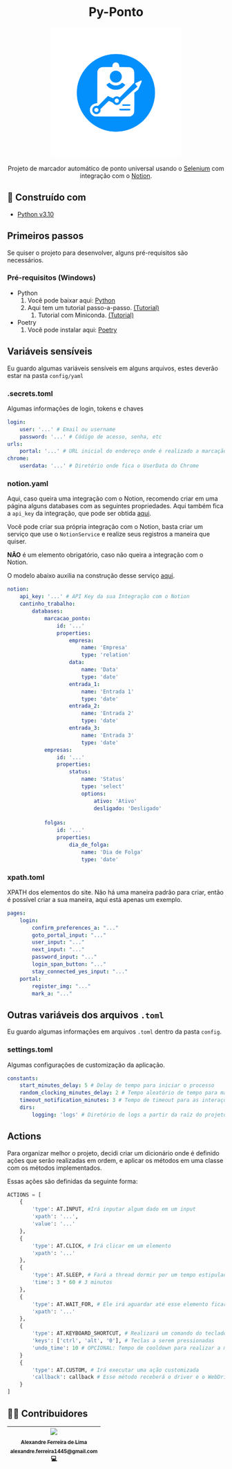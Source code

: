 <h1 align="center">
    Py-Ponto
</h1>

<p align="center">
    <a href="#" target="blank">
        <img
            src="./assets/py-ponto.svg"
            width="300"
            title="Py-Ponto Logo"
            alt="Py-Ponto Logo"
        />
    </a>
</p>

<p align="center">
    Projeto de marcador automático de ponto universal usando o <a href="https://selenium-python.readthedocs.io/">Selenium</a> com integração com o <a href="https://notion.so">Notion</a>.
</p>

## 🔨 Construído com
- [Python v3.10][python]

## Primeiros passos
Se quiser o projeto para desenvolver, alguns pré-requisitos são necessários.

### Pré-requisitos (Windows)
* Python
  1. Você pode baixar aqui: [Python][python_url]
  2. Aqui tem um tutorial passo-a-passo. [(Tutorial)][python_tutorial_url]
     1. Tutorial com Miniconda. [(Tutorial)][miniconda_tutorial]
* Poetry
  1. Você pode instalar aqui: [Poetry][poetry_url]

## Variáveis sensíveis
Eu guardo algumas variáveis sensíveis em alguns arquivos, estes deverão estar na pasta `config/yaml`

### .secrets.toml
Algumas informações de login, tokens e chaves
```yaml
login:
    user: '...' # Email ou username
    password: '...' # Código de acesso, senha, etc
urls:
    portal: '...' # URL inicial do endereço onde é realizado a marcação de ponto
chrome:
    userdata: '...' # Diretório onde fica o UserData do Chrome
```

### notion.yaml
Aqui, caso queira uma integração com o Notion, recomendo criar em uma página alguns databases com as seguintes propriedades. Aqui também fica a `api_key` da integração, que pode ser obtida [aqui][notion_integration].

Você pode criar sua própria integração com o Notion, basta criar um serviço que use o `NotionService` e realize seus registros a maneira que quiser.

**NÃO** é um elemento obrigatório, caso não queira a integração com o Notion.

O modelo abaixo auxilia na construção desse serviço [aqui][cantinho_trabalho_service].

```yaml
notion:
    api_key: '...' # API Key da sua Integração com o Notion
    cantinho_trabalho:
        databases:
            marcacao_ponto:
                id: '...'
                properties:
                    empresa:
                        name: 'Empresa'
                        type: 'relation'
                    data:
                        name: 'Data'
                        type: 'date'
                    entrada_1:
                        name: 'Entrada 1'
                        type: 'date'
                    entrada_2:
                        name: 'Entrada 2'
                        type: 'date'
                    entrada_3:
                        name: 'Entrada 3'
                        type: 'date'
            empresas:
                id: '...'
                properties:
                    status:
                        name: 'Status'
                        type: 'select'
                        options:
                            ativo: 'Ativo'
                            desligado: 'Desligado'

            folgas:
                id: '...'
                properties:
                    dia_de_folga:
                        name: 'Dia de Folga'
                        type: 'date'
```

### xpath.toml
XPATH dos elementos do site. Não há uma maneira padrão para criar, então é possível criar a sua maneira, aqui está apenas um exemplo.
```yaml
pages:
    login:
        confirm_preferences_a: "..."
        goto_portal_input: "..."
        user_input: "..."
        next_input: "..."
        password_input: "..."
        login_span_button: "..."
        stay_connected_yes_input: "..."
    portal:
        register_img: "..."
        mark_a: "..."
```

## Outras variáveis dos arquivos `.toml`
Eu guardo algumas informações em arquivos `.toml` dentro da pasta `config`.

### settings.toml
Algumas configurações de customização da aplicação.
```yaml
constants:
    start_minutes_delay: 5 # Delay de tempo para iniciar o processo
    random_clocking_minutes_delay: 2 # Tempo aleatório de tempo para marcação do ponto
    timeout_notification_minutes: 3 # Tempo de timeout para as interações das notificações
    dirs:
        logging: 'logs' # Diretório de logs a partir da raíz do projeto
```

## Actions
Para organizar melhor o projeto, decidi criar um dicionário onde é definido ações que serão realizadas em ordem, e aplicar os métodos em uma classe com os métodos implementados.

Essas ações são definidas da seguinte forma:
```python
ACTIONS = [
    {
        'type': AT.INPUT, #Irá inputar algum dado em um input
        'xpath': '...',
        'value': '...'
    },
    {
        'type': AT.CLICK, # Irá clicar em um elemento
        'xpath': '...'
    },
    {
        'type': AT.SLEEP, # Fará a thread dormir por um tempo estipulado
        'time': 3 * 60 # 3 minutos
    },
    {
        'type': AT.WAIT_FOR, # Ele irá aguardar até esse elemento ficar visível
        'xpath': '...'
    },
    {
        'type': AT.KEYBOARD_SHORTCUT, # Realizará um comando do teclado
        'keys': ['ctrl', 'alt', '0'], # Teclas a serem pressionadas
        'undo_time': 10 # OPCIONAL: Tempo de cooldown para realizar a mesma combinação de teclas
    }
    {
        'type': AT.CUSTOM, # Irá executar uma ação customizada
        'callback': callback # Esse método receberá o driver e o WebDriverWait
    }
]
```

## 👨‍💻 Contribuidores
| [<div><img width=115 src="https://avatars.githubusercontent.com/u/54884313?v=4"><br><sub>Alexandre Ferreira de Lima</sub><br><sub>alexandre.ferreira1445@gmail.com</sub></div>][arekushi] <div title="Code">💻</div> |
| :---: |

<!-- [Build With] -->
[python]: https://www.python.org/downloads/release/python-3100/

<!-- [Some links] -->
[selenium]: https://selenium-python.readthedocs.io/
[python_url]: https://www.python.org/downloads/
[python_tutorial_url]: https://www.digitalocean.com/community/tutorials/install-python-windows-10
[miniconda_tutorial]: https://katiekodes.com/setup-python-windows-miniconda/
[poetry_url]: https://python-poetry.org/docs/#installation
[notion_integration]: https://www.notion.so/profile/integrations
[cantinho_trabalho_service]: https://github.com/Arekushi/py-ponto/blob/main/src/cantinho_trabalho/cantinho_trabalho_service.py

<!-- [Constributors] -->
[arekushi]: https://github.com/Arekushi
